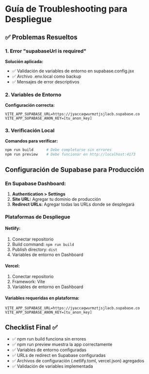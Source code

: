# Guía de Troubleshooting para Despliegue

## ✅ Problemas Resueltos

### 1. Error "supabaseUrl is required"

**Solución aplicada:**

- ✅ Validación de variables de entorno en supabase.config.jsx
- ✅ Archivo .env.local como backup
- ✅ Mensajes de error descriptivos

### 2. Variables de Entorno

**Configuración correcta:**

```
VITE_APP_SUPABASE_URL=https://jyaccaqwurmztjsjlacb.supabase.co
VITE_APP_SUPABASE_ANON_KEY=[tu_anon_key]
```

### 3. Verificación Local

**Comandos para verificar:**

```bash
npm run build      # Debe completarse sin errores
npm run preview    # Debe funcionar en http://localhost:4173
```

## Configuración de Supabase para Producción

### En Supabase Dashboard:

1. **Authentication > Settings**
2. **Site URL:** Agregar tu dominio de producción
3. **Redirect URLs:** Agregar todas las URLs donde se desplegará

### Plataformas de Despliegue

#### Netlify:

1. Conectar repositorio
2. Build command: `npm run build`
3. Publish directory: `dist`
4. Variables de entorno en Dashboard

#### Vercel:

1. Conectar repositorio
2. Framework: Vite
3. Variables de entorno en Dashboard

#### Variables requeridas en plataforma:

```
VITE_APP_SUPABASE_URL=https://jyaccaqwurmztjsjlacb.supabase.co
VITE_APP_SUPABASE_ANON_KEY=[tu_anon_key]
```

## Checklist Final ✅

- ✅ npm run build funciona sin errores
- ✅ npm run preview muestra la app correctamente
- ✅ Variables de entorno configuradas
- ✅ URLs de redirect en Supabase configuradas
- ✅ Archivos de configuración (.netlify.toml, vercel.json) agregados
- ✅ Validación de variables implementada
